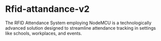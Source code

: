 # Rfid-attandance-v2
 The RFID Attendance System employing NodeMCU is a technologically advanced solution designed to streamline attendance tracking in settings like schools, workplaces, and events.
